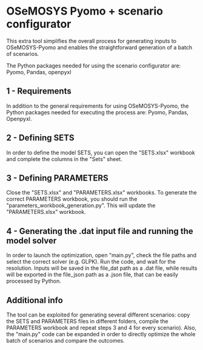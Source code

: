 # OSeMOSYS Pyomo + scenario configurator

This extra tool simplifies the overall process for generating inputs to OSeMOSYS-Pyomo and enables the straightforward generation of a batch of scenarios.

The Python packages needed for using the scenario configurator are: Pyomo, Pandas, openpyxl


## 1 - Requirements
In addition to the general requirements for using OSeMOSYS-Pyomo, the Python packages needed for executing the process are: Pyomo, Pandas, Openpyxl.


## 2 - Defining SETS
In order to define the model SETS, you can open the "SETS.xlsx" workbook and complete the columns in the "Sets" sheet.


## 3 - Defining PARAMETERS
Close the "SETS.xlsx" and "PARAMETERS.xlsx" workbooks. To generate the correct PARAMETERS workbook, you should run the "parameters_workbook_generation.py". This will update the "PARAMETERS.xlsx" workbook.


## 4 - Generating the .dat input file and running the model solver
In order to launch the optimization, open "main.py", check the file paths and select the correct solver (e.g. GLPK). Run the code, and wait for the resolution. Inputs will be saved in the file_dat path as a .dat file, while results will be exported in the file_json path as a .json file, that can be easily processed by Python.


## Additional info
The tool can be exploited for generating several different scenarios: copy the SETS and PARAMETERS files in different folders, compile the PARAMETERS workbook and repeat steps 3 and 4 for every scenario). Also, the "main.py" code can be expanded in order to directly optimize the whole batch of scenarios and compare the outcomes.
